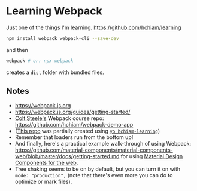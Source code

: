 # Learning Webpack

Just one of the things I'm learning. <https://github.com/hchiam/learning>

```bash
npm install webpack webpack-cli --save-dev
```

and then

```bash
webpack # or: npx webpack
```

creates a `dist` folder with bundled files.

## Notes

- <https://webpack.js.org>
- <https://webpack.js.org/guides/getting-started/>
- [Colt Steele's](https://github.com/Colt) Webpack course repo: <https://github.com/hchiam/webpack-demo-app>
- ([This repo](https://github.com/hchiam/learning-webpack) was partially created using [`yo hchiam-learning`](https://github.com/hchiam/generator-hchiam-learning))
- Remember that loaders run from the bottom up!
- And finally, here's a practical example walk-through of using Webpack: <https://github.com/material-components/material-components-web/blob/master/docs/getting-started.md> for using [Material Design Components for the web](https://github.com/hchiam/learning-material-design-components).
- Tree shaking seems to be on by default, but you can turn it on with `mode: "production",` (note that there's even more you can do to optimize or mark files).
